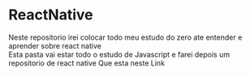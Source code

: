 # ReactNative
Neste repositorio irei colocar todo meu estudo do zero ate entender e aprender sobre react native <br>
Esta pasta vai estar todo o estudo de Javascript e farei depois um repositorio de react native 
Que esta neste Link 
